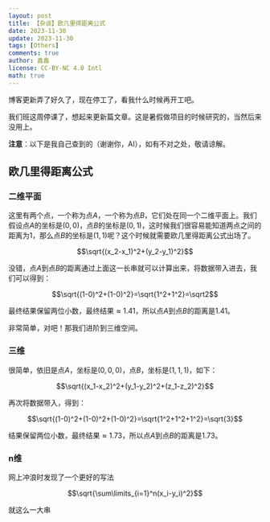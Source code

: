 ```yaml
---
layout: post
title: 【杂谈】欧几里得距离公式
date: 2023-11-30
update: 2023-11-30
tags: [Others]
comments: true
author: 鑫鑫
license: CC-BY-NC 4.0 Intl
math: true
---
```


博客更新弄了好久了，现在停工了，看我什么时候再开工吧。

我们班这周停课了，想起来更新篇文章。这是暑假做项目的时候研究的，当然后来没用上。

**注意**：以下是我自己查到的（谢谢你，AI），如有不对之处，敬请谅解。

## 欧几里得距离公式

### 二维平面

这里有两个点，一个称为点$A$，一个称为点$B$，它们处在同一个二维平面上。我们假设点$A$的坐标是$(0,0)$，点$B$的坐标是$(0,1)$，这时候我们很容易能知道两点之间的距离为1，那么点$B$的坐标是$(1,1)$呢？这个时候就需要欧几里得距离公式出场了。

$$\sqrt{(x_2-x_1)^2+(y_2-y_1)^2}$$

没错，点$A$到点$B$的距离通过上面这一长串就可以计算出来，将数据带入进去，我们可以得到：

$$\sqrt{(1-0)^2+(1-0)^2}=\sqrt{1^2+1^2}=\sqrt2$$

最终结果保留两位小数，最终结果$\approx1.41$，所以点$A$到点$B$的距离是1.41。

非常简单，对吧！那我们进阶到三维空间。

### 三维

很简单，依旧是点$A$，坐标是$(0,0,0)$，点$B$，坐标是$(1,1,1)$，如下：

$$\sqrt{(x_1-x_2)^2+(y_1-y_2)^2+(z_1-z_2)^2}$$

再次将数据带入，得到：

$$\sqrt{(1-0)^2+(1-0)^2+(1-0)^2}=\sqrt{1^2+1^2+1^2}=\sqrt{3}$$

结果保留两位小数，最终结果$\approx1.73$，所以点$A$到点$B$的距离是1.73。

### n维

网上冲浪时发现了一个更好的写法

$$\sqrt{\sum\limits_{i=1}^n(x_i-y_i)^2}$$

就这么一大串

